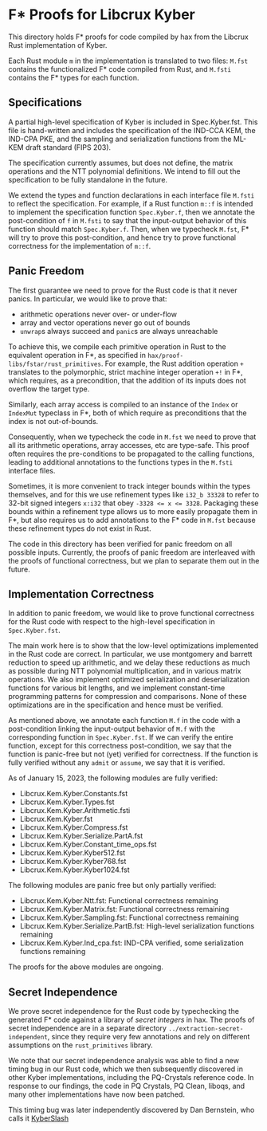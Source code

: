 # F\* Proofs for Libcrux Kyber

This directory holds F\* proofs for code compiled by hax from the
Libcrux Rust implementation of Kyber.

Each Rust module `m` in the implementation is translated to two files:
`M.fst` contains the functionalized F\* code compiled from Rust, and
`M.fsti` contains the F\* types for each function.

## Specifications

A partial high-level specification of Kyber is included in
Spec.Kyber.fst. This file is hand-written and includes the
specification of the IND-CCA KEM, the IND-CPA PKE, and the sampling
and serialization functions from the ML-KEM draft standard (FIPS 203).

The specification currently assumes, but does not define, the matrix
operations and the NTT polynomial definitions. We intend to fill out
the specification to be fully standalone in the future.

We extend the types and function declarations in each interface file
`M.fsti` to reflect the specification. For example, if a Rust function
`m::f` is intended to implement the specification function
`Spec.Kyber.f`, then we annotate the post-condition of `f` in `M.fsti`
to say that the input-output behavior of this function should match
`Spec.Kyber.f`. Then, when we typecheck `M.fst`, F\* will try to prove
this post-condition, and hence try to prove functional correctness for
the implementation of `m::f`.

## Panic Freedom

The first guarantee we need to prove for the Rust code is that it never panics.
In particular, we would like to prove that:

- arithmetic operations never over- or under-flow
- array and vector operations never go out of bounds
- `unwrap`s always succeed and `panic`s are always unreachable

To achieve this, we compile each primitive operation in Rust to the
equivalent operation in F\*, as specified in
`hax/proof-libs/fstar/rust_primitives`. For example, the Rust
addition operation `+` translates to the polymorphic, strict machine
integer operation `+!` in F\*, which requires, as a precondition, that
the addition of its inputs does not overflow the target type.

Similarly, each array access is compiled to an instance of the `Index`
or `IndexMut` typeclass in F\*, both of which require as preconditions
that the index is not out-of-bounds.

Consequently, when we typecheck the code in `M.fst` we need to prove
that all its arithmetic operations, array accesses, etc are
type-safe. This proof often requires the pre-conditions to be
propagated to the calling functions, leading to additional annotations
to the functions types in the `M.fsti` interface files.

Sometimes, it is more convenient to track integer bounds within the
types themselves, and for this we use refinement types like `i32_b
33328` to refer to 32-bit signed integers `x:i32` that obey `-3328 <=
x <= 3328`. Packaging these bounds within a refinement type allows us
to more easily propagate them in F\*, but also requires us to add
annotations to the F\* code in `M.fst` because these refinement types
do not exist in Rust.

The code in this directory has been verified for panic freedom
on all possible inputs. Currently, the proofs of panic freedom are
interleaved with the proofs of functional correctness, but we plan
to separate them out in the future.

## Implementation Correctness

In addition to panic freedom, we would like to prove functional
correctness for the Rust code with respect to the high-level
specification in `Spec.Kyber.fst`.

The main work here is to show that the low-level optimizations
implemented in the Rust code are correct. In particular, we use
montgomery and barrett reduction to speed up arithmetic, and we delay
these reductions as much as possible during NTT polynomial
multiplication, and in various matrix operations. We also implement
optimized serialization and deserialization functions for various bit
lengths, and we implement constant-time programming patterns for
compression and comparisons. None of these optimizations are in the
specification and hence must be verified.

As mentioned above, we annotate each function `M.f` in the code with
a post-condition linking the input-output behavior of `M.f` with
the corresponding function in `Spec.Kyber.fst`. If we can verify
the entire function, except for this correctness post-condition,
we say that the function is panic-free but not (yet) verified for correctness.
If the function is fully verified without any `admit` or `assume`, we
say that it is verified.

As of January 15, 2023, the following modules are fully verified:

- Libcrux.Kem.Kyber.Constants.fst
- Libcrux.Kem.Kyber.Types.fst
- Libcrux.Kem.Kyber.Arithmetic.fsti
- Libcrux.Kem.Kyber.fst
- Libcrux.Kem.Kyber.Compress.fst
- Libcrux.Kem.Kyber.Serialize.PartA.fst
- Libcrux.Kem.Kyber.Constant_time_ops.fst
- Libcrux.Kem.Kyber.Kyber512.fst
- Libcrux.Kem.Kyber.Kyber768.fst
- Libcrux.Kem.Kyber.Kyber1024.fst

The following modules are panic free but only partially verified:

- Libcrux.Kem.Kyber.Ntt.fst: Functional correctness remaining
- Libcrux.Kem.Kyber.Matrix.fst: Functional correctness remaining
- Libcrux.Kem.Kyber.Sampling.fst: Functional correctness remaining
- Libcrux.Kem.Kyber.Serialize.PartB.fst: High-level serialization functions remaining
- Libcrux.Kem.Kyber.Ind_cpa.fst: IND-CPA verified, some serialization functions remaining

The proofs for the above modules are ongoing.

## Secret Independence

We prove secret independence for the Rust code by typechecking the generated F\* code
against a library of _secret integers_ in hax. The proofs of secret independence are in
a separate directory `../extraction-secret-independent`, since they require very few
annotations and rely on different assumptions on the `rust_primitives` library.

We note that our secret independence analysis was able to find a new timing bug
in our Rust code, which we then subsequently discovered in other Kyber implementations,
including the PQ-Crystals reference code. In response to our findings, the code in PQ Crystals,
PQ Clean, liboqs, and many other implementations have now been patched.

This timing bug was later independently discovered by Dan Bernstein, who calls it [KyberSlash](https://kyberslash.cr.yp.to/)
